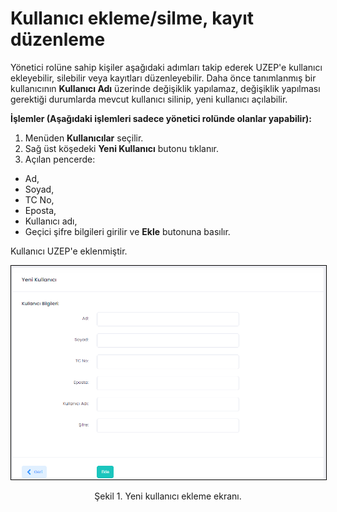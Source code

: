# Kullanıcı ekleme/silme, kayıt düzenleme

Yönetici rolüne sahip kişiler aşağıdaki adımları takip ederek UZEP'e kullanıcı ekleyebilir, silebilir veya kayıtları düzenleyebilir. Daha önce tanımlanmış bir kullanıcının **Kullanıcı Adı** üzerinde değişiklik yapılamaz, değişiklik yapılması gerektiği durumlarda mevcut kullanıcı silinip, yeni kullanıcı açılabilir.

**İşlemler (Aşağıdaki işlemleri sadece yönetici rolünde olanlar yapabilir):**
1. Menüden **Kullanıcılar** seçilir.
2. Sağ üst köşedeki **Yeni Kullanıcı** butonu tıklanır.
3. Açılan pencerde:
- Ad,
- Soyad,
- TC No,
- Eposta,
- Kullanıcı adı,
- Geçici şifre bilgileri girilir ve **Ekle** butonuna basılır.

Kullanıcı UZEP'e eklenmiştir.

<img style="border:1px solid black" src="assets/images/kullanici.png"/>
<p style="text-align: center;">Şekil 1. Yeni kullanıcı ekleme ekranı. </p>